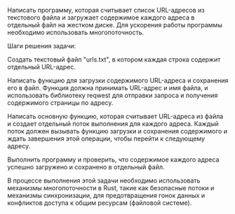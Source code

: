 Написать программу, которая считывает список URL-адресов из текстового файла и загружает содержимое каждого адреса в отдельный файл на жестком диске. Для ускорения работы программы необходимо использовать многопоточность.

Шаги решения задачи:

Создать текстовый файл "urls.txt", в котором каждая строка содержит отдельный URL-адрес.

Написать функцию для загрузки содержимого URL-адреса и сохранения его в файл. Функция должна принимать URL-адрес и имя файла, и использовать библиотеку reqwest для отправки запроса и получения содержимого страницы по адресу.

Написать основную функцию, которая считывает URL-адреса из файла и создает отдельный поток выполнения для каждого адреса. Каждый поток должен вызывать функцию загрузки и сохранения содержимого и ждать завершения этой операции, чтобы перейти к следующему адресу.

Выполнить программу и проверить, что содержимое каждого адреса успешно загружено и сохранено в отдельный файл.

В процессе выполнения этой задачи необходимо использовать механизмы многопоточности в Rust, такие как безопасные потоки и механизмы синхронизации, для предотвращения гонок данных и конфликтов доступа к общим ресурсам (файловой системе).